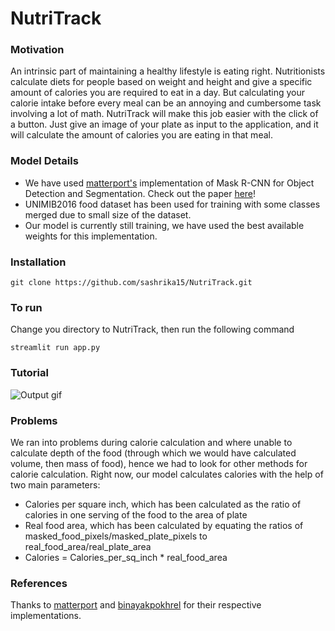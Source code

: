 # NutriTrack

### Motivation
An intrinsic part of maintaining a healthy lifestyle is eating right. Nutritionists calculate diets for people based on weight and height and give a specific amount of calories you are required to eat in a day. But calculating your calorie intake before every meal can be an annoying and cumbersome task involving a lot of math. NutriTrack will make this job easier with the click of a button. Just give an image of your plate as input to the application, and it will calculate the amount of calories you are eating in that meal.

### Model Details
* We have used [matterport's](https://github.com/matterport/Mask_RCNN) implementation of Mask R-CNN for Object Detection and Segmentation. Check out the paper [here](https://arxiv.org/abs/1703.06870)!
* UNIMIB2016 food dataset has been used for training with some classes merged due to small size of the dataset. 
* Our model is currently still training, we have used the best available weights for this implementation.

### Installation
```
git clone https://github.com/sashrika15/NutriTrack.git 
```

### To run
Change you directory to NutriTrack, then run the following command

```
streamlit run app.py
```
### Tutorial
![Output gif](https://github.com/sashrika15/NutriTrack/blob/master/test/NutriTrack.gif)

### Problems
We ran into problems during calorie calculation and where unable to calculate depth of the food (through which we would have calculated volume, then mass of food), hence we had to look for other methods for calorie calculation. 
Right now, our model calculates calories with the help of two main parameters:
* Calories per square inch, which has been calculated as the ratio of calories in one serving of the food to the area of plate
* Real food area, which has been calculated by equating the ratios of masked_food_pixels/masked_plate_pixels to real_food_area/real_plate_area
* Calories = Calories_per_sq_inch * real_food_area

### References
Thanks to [matterport](https://github.com/matterport/Mask_RCNN) and [binayakpokhrel](https://github.com/binayakpokhrel) for their respective implementations.